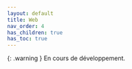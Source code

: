 ```yaml
---
layout: default
title: Web
nav_order: 4
has_children: true
has_toc: true
---
```


{: .warning }
En cours de développement.
